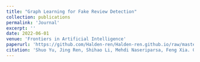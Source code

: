 ```yaml
---
title: "Graph Learning for Fake Review Detection"
collection: publications
permalink: 'Journal'
excerpt: ''
date: 2022-06-01
venue: 'Frontiers in Artificial Intelligence'
paperurl: 'https://github.com/Halden-ren/Halden-ren.github.io/raw/master/files/1-2022-Graph%20Learning%20for%20Fake%20Review%20Detection.pdf'
citation: 'Shuo Yu, Jing Ren, Shihao Li, Mehdi Naseriparsa, Feng Xia. Graph Learning for Fake Review Detection, <i>Frontiers in Artificial Intelligence</i>, Vol. 5, 2022. DOI: 10.3389/frai.2022.922589 '
---
```

